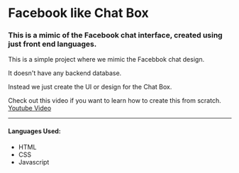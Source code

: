 # Facebook like Chat Box
### This is a mimic of the Facebook chat interface, created using just front end languages.

This is a simple project where we mimic the Facebbok chat design.

It doesn't have any backend database.

Instead we just create the UI or design for the Chat Box.

Check out this video if you want to learn how to create this from scratch. [Youtube Video](https://www.youtube.com/watch?v=xQtqlylbZ7s)

---

#### Languages Used:
* HTML
* CSS
* Javascript
